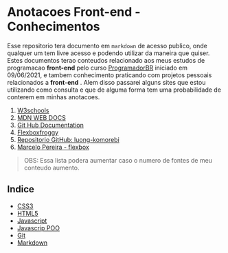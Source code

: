 # Anotacoes Front-end - Conhecimentos

Esse repositorio tera documento em `markdown` de acesso publico, onde qualquer um tem livre acesso e podendo utilizar da maneira que quiser.
Estes documentos terao conteudos relacionado aos meus estudos de programacao **front-end** pelo curso [ProgramadorBR](https://programadorbr.com) iniciado em 09/06/2021, e tambem conhecimento praticando com projetos pessoais relacionados a **front-end** . Alem disso passarei alguns sites que estou utilizando como consulta e que de alguma forma tem uma probabilidade de conterem em minhas anotacoes.

1. [W3schools](https://www.w3schools.com)
2. [MDN WEB DOCS](https://developer.mozilla.org/pt-BR/)
3. [Git Hub Documentation](https://docs.github.com/pt)
4. [Flexboxfroggy](https://flexboxfroggy.com)
5. [Repositorio GitHub: luong-komorebi](https://github.com/luong-komorebi/Markdown-Tutorial/blob/master/README_pt-BR.md)
6. [Marcelo Pereira - flexbox](https://github.com/marcelopoars/flexbox)

> OBS: Essa lista podera aumentar caso o numero de fontes de meu conteudo aumento.

## Indice

- [CSS3](css.md)
- [HTML5](html.md)
- [Javascript](javascript.md)
- [Javascrip POO](javascript_poo.md)
- [Git](git.md)
- [Markdown](markdown.md)
